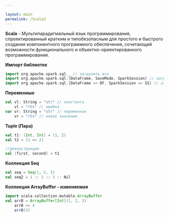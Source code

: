 ```yaml
---

layout: main
permalink: /Scala2
---
```

**Scala** - Мультипарадигмальный язык программирования, спроектированный кратким и типобезопасным для простого и быстрого создания компонентного программного обеспечения, сочетающий возможности функционального и объектно-ориентированного программирования.




**Импорт библиотек**
```scala
import org.apache.spark.sql._ // загрузить все 
import org.apache.spark.sql.{DataFrame, SaveMode, SparkSession} // загрузить определенные
import org.apache.spark.sql.{DataFrame => DF, SparkSession => SS} // задать другое имя
```

**Переменные**
```scala
val vl: String = "str" // константа
    vl = "rts" // ошибка
var vr: String = "str" // переменная
    vr = "rts" // новое значение
```

**Tuple (Пара)**
```scala
val t1: (Int, Int) = (1, 2)
val t2 = (1 => 2)

//деконструкция
val (first, second) = t1
```


**Коллекция Seq**
```scala
val seq = Seq(1, 2, 3)
val seq2 = 1 :: 2 :: 3 :: Nil
```

**Коллекция ArrayBuffer - изменяемая**
```scala
import scala.collection.mutable.ArrayBuffer
val arrB = ArrayBuffer[Int](1, 2, 3)
    arrB += 4
    arrB(3)
```